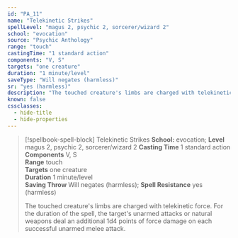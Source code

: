 ```yaml
---
id: "PA_11"
name: "Telekinetic Strikes"
spellLevel: "magus 2, psychic 2, sorcerer/wizard 2"
school: "evocation"
source: "Psychic Anthology"
range: "touch"
castingTime: "1 standard action"
components: "V, S"
targets: "one creature"
duration: "1 minute/level"
saveType: "Will negates (harmless)"
sr: "yes (harmless)"
description: "The touched creature's limbs are charged with telekinetic force. For the duration of the spell, the target's unarmed attacks or natural weapons deal an additional 1d4 points of force damage on each successful unarmed melee attack."
known: false
cssclasses:
  - hide-title
  - hide-properties
---
```


> [!spellbook-spell-block] Telekinetic Strikes
> **School:** evocation; **Level** magus 2, psychic 2, sorcerer/wizard 2
> **Casting Time** 1 standard action  
> **Components** V, S  
> **Range** touch  
> **Targets** one creature  
> **Duration** 1 minute/level  
> **Saving Throw** Will negates (harmless); **Spell Resistance** yes (harmless)
> 
> The touched creature's limbs are charged with telekinetic force. For the duration of the spell, the target's unarmed attacks or natural weapons deal an additional 1d4 points of force damage on each successful unarmed melee attack.
